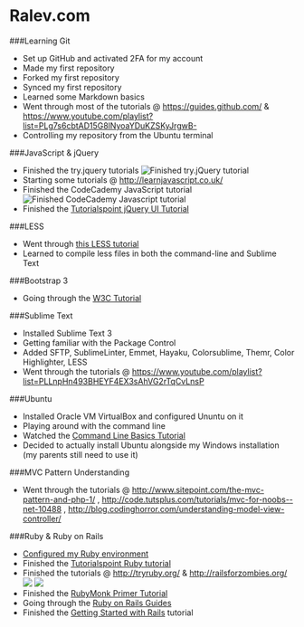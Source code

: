 Ralev.com
=========

###Learning Git
  
  +	Set up GitHub and activated 2FA for my account
  +	Made my first repository
  +	Forked my first repository
  +	Synced my first repository
  +	Learned some Markdown basics
  +	Went through most of the tutorials @ https://guides.github.com/ & https://www.youtube.com/playlist?list=PLg7s6cbtAD15G8lNyoaYDuKZSKyJrgwB-
  +	Controlling my repository from the Ubuntu terminal

###JavaScript & jQuery

  + Finished the try.jquery tutorials ![Finished try.jQuery tutorial](http://s22.postimg.org/4ra1o5rxt/jquery.png)
  + Starting some tutorials @ http://learnjavascript.co.uk/
  + Finished the CodeCademy JavaScript tutorial ![Finished CodeCademy Javascript tutorial](http://s17.postimg.org/yc5y222jz/image.png)
  + Finished the [Tutorialspoint jQuery UI Tutorial](http://www.tutorialspoint.com/jqueryui/index.htm)
 
###LESS

  + Went through [this LESS tutorial](http://verekia.com/less-css/dont-read-less-css-tutorial-highly-addictive)
  + Learned to compile less files in both the command-line and Sublime Text

###Bootstrap 3

  + Going through the [W3C Tutorial](http://www.w3schools.com/bootstrap/default.asp)

###Sublime Text

  + Installed Sublime Text 3
  + Getting familiar with the Package Control
  + Added SFTP, SublimeLinter, Emmet, Hayaku, Colorsublime, Themr, Color Highlighter, LESS
  + Went through the tutorials @ https://www.youtube.com/playlist?list=PLLnpHn493BHEYF4EX3sAhVG2rTqCvLnsP

###Ubuntu

  + Installed Oracle VM VirtualBox and configured Ununtu on it
  + Playing around with the command line
  + Watched the [Command Line Basics Tutorial](https://www.youtube.com/playlist?list=PLLnpHn493BHGmEYzbjWPJsnRMhvs-PSYG)
  + Decided to actually install Ubuntu alongside my Windows installation (my parents still need to use it)

###MVC Pattern Understanding
  + Went through the tutorials @ http://www.sitepoint.com/the-mvc-pattern-and-php-1/ , http://code.tutsplus.com/tutorials/mvc-for-noobs--net-10488 , http://blog.codinghorror.com/understanding-model-view-controller/

###Ruby & Ruby on Rails
  + [Configured my Ruby environment](http://ryanbigg.com/2014/10/ubuntu-ruby-ruby-install-chruby-and-you/)
  + Finished the [Tutorialspoint Ruby tutorial](http://www.tutorialspoint.com/ruby/)
  + Finished the tutorials @ http://tryruby.org/ & http://railsforzombies.org/ ![](http://s30.postimg.org/pg9oe3b7l/tryruby.jpg) ![](http://s30.postimg.org/ibrv523y9/rfz.jpg)
  + Finished the [RubyMonk Primer Tutorial](https://rubymonk.com/learning/books/1-ruby-primer)
  + Going through the [Ruby on Rails Guides](http://guides.rubyonrails.org/index.html)
  + Finished the [Getting Started with Rails](http://guides.rubyonrails.org/getting_started.html) tutorial
